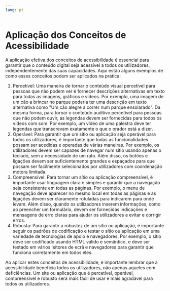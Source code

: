 ```yaml
---
lang: pt
---
```


# Aplicação dos Conceitos de Acessibilidade

A aplicação efetiva dos conceitos de acessibilidade é essencial para garantir que o conteúdo digital seja acessível a todos os utilizadores, independentemente das suas capacidades. Aqui estão alguns exemplos de como esses conceitos podem ser aplicados na prática:

1. Percetível: Uma maneira de tornar o conteúdo visual percetível para pessoas que não podem ver é fornecer descrições alternativas em texto para todas as imagens, gráficos e vídeos. Por exemplo, uma imagem de um cão a brincar no parque poderia ter uma descrição em texto alternativa como "Um cão alegre a correr num parque ensolarado". Da mesma forma, para tornar o conteúdo auditivo percetível para pessoas que não podem ouvir, as legendas devem ser fornecidas para todos os vídeos com som. Por exemplo, um vídeo de uma palestra deve ter legendas que transcrevam exatamente o que o orador está a dizer.
2. Operável: Para garantir que um sítio ou aplicação seja operável para todos os utilizadores, é importante que todas as funcionalidades possam ser acedidas e operadas de várias maneiras. Por exemplo, os utilizadores devem ser capazes de navegar num sítio usando apenas o teclado, sem a necessidade de um rato. Além disso, os botões e ligações devem ser suficientemente grandes e espaçados para que possam ser facilmente selecionados por utilizadores com coordenação motora limitada.
3. Compreensível: Para tornar um sítio ou aplicação compreensível, é importante usar linguagem clara e simples e garantir que a navegação seja consistente em todas as páginas. Por exemplo, o menu de navegação deve aparecer no mesmo local em todas as páginas e as ligações devem ser claramente rotuladas para indicarem para onde levam. Além disso, quando os utilizadores inserem informações, como ao preencher um formulário, devem ser fornecidas indicações e mensagens de erro claras para ajudar os utilizadores a evitar e corrigir erros.
4. Robusta: Para garantir a robustez de um sítio ou aplicação, é importante seguir os padrões de codificação e testar o sítio ou aplicação em uma variedade de tecnologias de apoio e navegadores. Por exemplo, o sítio deve ser codificado usando HTML válido e semântico, e deve ser testado em vários leitores de ecrã e navegadores para garantir que funciona corretamente em todos eles.

Ao aplicar estes conceitos de acessibilidade, é importante lembrar que a acessibilidade beneficia todos os utilizadores, não apenas aqueles com deficiências. Um site ou aplicação que é percetível, operável, compreensível e robusto será mais fácil de usar e mais agradável para todos os utilizadores.